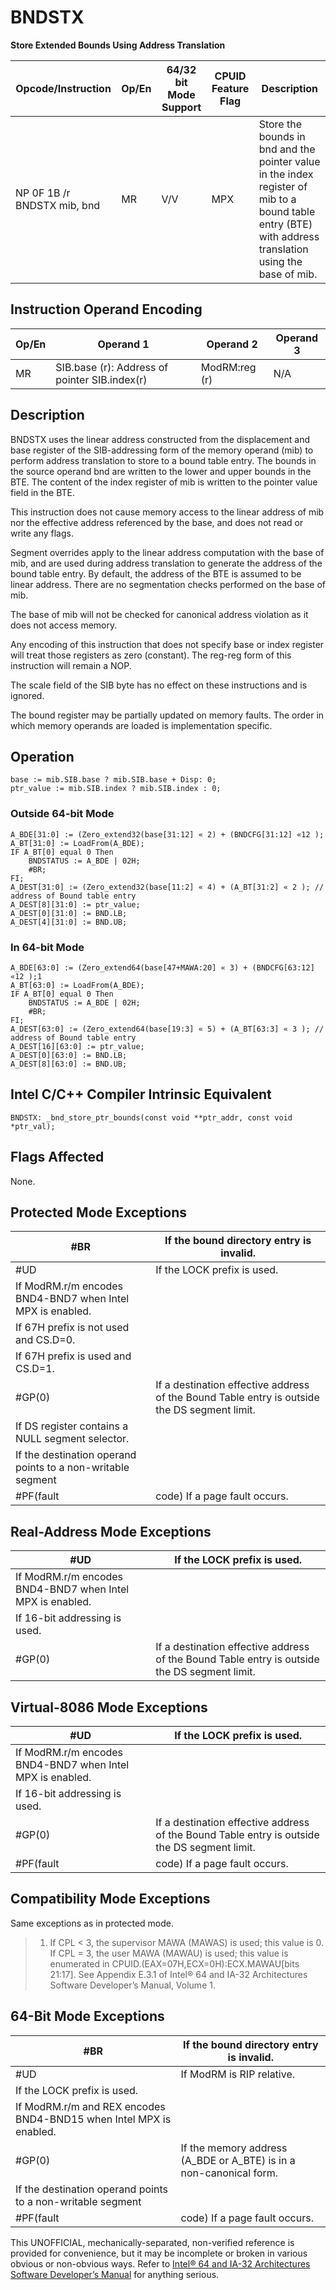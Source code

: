 # BNDSTX

**Store Extended Bounds Using Address Translation**

| Opcode/Instruction          | Op/En | 64/32 bit Mode Support | CPUID Feature Flag | Description                                                                                                                                             |
| --------------------------- | ----- | ---------------------- | ------------------ | ------------------------------------------------------------------------------------------------------------------------------------------------------- |
| NP 0F 1B /r BNDSTX mib, bnd | MR    | V/V                    | MPX                | Store the bounds in bnd and the pointer value in the index register of mib to a bound table entry (BTE) with address translation using the base of mib. |

## Instruction Operand Encoding

| Op/En | Operand 1                                     | Operand 2     | Operand 3 |
| ----- | --------------------------------------------- | ------------- | --------- |
| MR    | SIB.base (r): Address of pointer SIB.index(r) | ModRM:reg (r) | N/A       |

## Description

BNDSTX uses the linear address constructed from the displacement and base register of the SIB-addressing form of the memory operand (mib) to perform address translation to store to a bound table entry. The bounds in the source operand bnd are written to the lower and upper bounds in the BTE. The content of the index register of mib is written to the pointer value field in the BTE.

This instruction does not cause memory access to the linear address of mib nor the effective address referenced by the base, and does not read or write any flags.

Segment overrides apply to the linear address computation with the base of mib, and are used during address translation to generate the address of the bound table entry. By default, the address of the BTE is assumed to be linear address. There are no segmentation checks performed on the base of mib.

The base of mib will not be checked for canonical address violation as it does not access memory.

Any encoding of this instruction that does not specify base or index register will treat those registers as zero (constant). The reg-reg form of this instruction will remain a NOP.

The scale field of the SIB byte has no effect on these instructions and is ignored.

The bound register may be partially updated on memory faults. The order in which memory operands are loaded is implementation specific.

## Operation

```
base := mib.SIB.base ? mib.SIB.base + Disp: 0;
ptr_value := mib.SIB.index ? mib.SIB.index : 0;

```

### Outside 64-bit Mode

```
A_BDE[31:0] := (Zero_extend32(base[31:12] « 2) + (BNDCFG[31:12] «12 );
A_BT[31:0] := LoadFrom(A_BDE);
IF A_BT[0] equal 0 Then
    BNDSTATUS := A_BDE | 02H;
    #​​BR;
FI;
A_DEST[31:0] := (Zero_extend32(base[11:2] « 4) + (A_BT[31:2] « 2 ); // address of Bound table entry
A_DEST[8][31:0] := ptr_value;
A_DEST[0][31:0] := BND.LB;
A_DEST[4][31:0] := BND.UB;

```

### In 64-bit Mode

```
A_BDE[63:0] := (Zero_extend64(base[47+MAWA:20] « 3) + (BNDCFG[63:12] «12 );1
A_BT[63:0] := LoadFrom(A_BDE);
IF A_BT[0] equal 0 Then
    BNDSTATUS := A_BDE | 02H;
    #​​BR;
FI;
A_DEST[63:0] := (Zero_extend64(base[19:3] « 5) + (A_BT[63:3] « 3 ); // address of Bound table entry
A_DEST[16][63:0] := ptr_value;
A_DEST[0][63:0] := BND.LB;
A_DEST[8][63:0] := BND.UB;

```

## Intel C/C++ Compiler Intrinsic Equivalent

```
BNDSTX: _bnd_store_ptr_bounds(const void **ptr_addr, const void *ptr_val);

```

## Flags Affected

None.

## Protected Mode Exceptions

| \#​​BR                                                      | If the bound directory entry is invalid.                                                     |
| ----------------------------------------------------------- | -------------------------------------------------------------------------------------------- |
| #​​​UD                                                      | If the LOCK prefix is used.                                                                  |
| If ModRM.r/m encodes BND4-BND7 when Intel MPX is enabled.   |
| If 67H prefix is not used and CS.D=0.                       |
| If 67H prefix is used and CS.D=1.                           |
| \#​​​​GP(0)                                                 | If a destination effective address of the Bound Table entry is outside the DS segment limit. |
| If DS register contains a NULL segment selector.            |
| If the destination operand points to a non-writable segment |
| \#​PF(fault                                                 | code) If a page fault occurs.                                                                |

## Real-Address Mode Exceptions

| #​​​UD                                                    | If the LOCK prefix is used.                                                                  |
| --------------------------------------------------------- | -------------------------------------------------------------------------------------------- |
| If ModRM.r/m encodes BND4-BND7 when Intel MPX is enabled. |
| If 16-bit addressing is used.                             |
| \#​​​​GP(0)                                               | If a destination effective address of the Bound Table entry is outside the DS segment limit. |

## Virtual-8086 Mode Exceptions

| #​​​UD                                                    | If the LOCK prefix is used.                                                                  |
| --------------------------------------------------------- | -------------------------------------------------------------------------------------------- |
| If ModRM.r/m encodes BND4-BND7 when Intel MPX is enabled. |
| If 16-bit addressing is used.                             |
| \#​​​​GP(0)                                               | If a destination effective address of the Bound Table entry is outside the DS segment limit. |
| \#​PF(fault                                               | code) If a page fault occurs.                                                                |

## Compatibility Mode Exceptions

Same exceptions as in protected mode.

> 1. If CPL < 3, the supervisor MAWA (MAWAS) is used; this value is 0. If CPL = 3, the user MAWA (MAWAU) is used; this value is enumerated in CPUID.(EAX=07H,ECX=0H):ECX.MAWAU[bits 21:17]. See Appendix E.3.1 of Intel® 64 and IA-32 Architectures Software Developer’s Manual, Volume 1.

## 64-Bit Mode Exceptions

| \#​​BR                                                             | If the bound directory entry is invalid.                           |
| ------------------------------------------------------------------ | ------------------------------------------------------------------ |
| #​​​UD                                                             | If ModRM is RIP relative.                                          |
| If the LOCK prefix is used.                                        |
| If ModRM.r/m and REX encodes BND4-BND15 when Intel MPX is enabled. |
| \#​​​​GP(0)                                                        | If the memory address (A_BDE or A_BTE) is in a non-canonical form. |
| If the destination operand points to a non-writable segment        |
| \#​PF(fault                                                        | code) If a page fault occurs.                                      |

This UNOFFICIAL, mechanically-separated, non-verified reference is provided for convenience, but it may be
incomplete or broken in various obvious or non-obvious
ways. Refer to [Intel® 64 and IA-32 Architectures Software Developer’s Manual](https://software.intel.com/en-us/download/intel-64-and-ia-32-architectures-sdm-combined-volumes-1-2a-2b-2c-2d-3a-3b-3c-3d-and-4) for anything serious.
